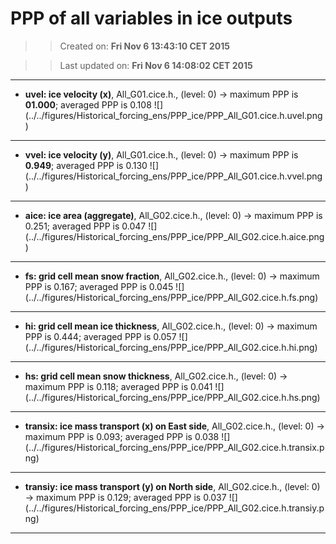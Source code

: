 PPP of all variables in ice outputs
==========
>> Created on: __Fri Nov 6 13:43:10 CET 2015__ 
 
>> Last updated on: __Fri Nov  6 14:08:02 CET 2015__ 
 
------ 
 
  * __uvel: ice velocity (x)__, All_G01.cice.h., (level: 0) -> maximum PPP is __01.000__; averaged PPP is 0.108 ![] (../../figures/Historical_forcing_ens/PPP_ice/PPP_All_G01.cice.h.uvel.png)
 
------ 
 
  * __vvel: ice velocity (y)__, All_G01.cice.h., (level: 0) -> maximum PPP is __0.949__; averaged PPP is 0.130 ![] (../../figures/Historical_forcing_ens/PPP_ice/PPP_All_G01.cice.h.vvel.png)
 
------ 
 
  * __aice: ice area (aggregate)__, All_G02.cice.h., (level: 0) -> maximum PPP is 0.251; averaged PPP is 0.047 ![] (../../figures/Historical_forcing_ens/PPP_ice/PPP_All_G02.cice.h.aice.png)
 
------ 
 
  * __fs: grid cell mean snow fraction__, All_G02.cice.h., (level: 0) -> maximum PPP is 0.167; averaged PPP is 0.045 ![] (../../figures/Historical_forcing_ens/PPP_ice/PPP_All_G02.cice.h.fs.png)
 
------ 
 
  * __hi: grid cell mean ice thickness__, All_G02.cice.h., (level: 0) -> maximum PPP is 0.444; averaged PPP is 0.057 ![] (../../figures/Historical_forcing_ens/PPP_ice/PPP_All_G02.cice.h.hi.png)
 
------ 
 
  * __hs: grid cell mean snow thickness__, All_G02.cice.h., (level: 0) -> maximum PPP is 0.118; averaged PPP is 0.041 ![] (../../figures/Historical_forcing_ens/PPP_ice/PPP_All_G02.cice.h.hs.png)
 
------ 
 
  * __transix: ice mass transport (x) on East side__, All_G02.cice.h., (level: 0) -> maximum PPP is 0.093; averaged PPP is 0.038 ![] (../../figures/Historical_forcing_ens/PPP_ice/PPP_All_G02.cice.h.transix.png)
 
------ 
 
  * __transiy: ice mass transport (y) on North side__, All_G02.cice.h., (level: 0) -> maximum PPP is 0.129; averaged PPP is 0.037 ![] (../../figures/Historical_forcing_ens/PPP_ice/PPP_All_G02.cice.h.transiy.png)
 
------ 
 
